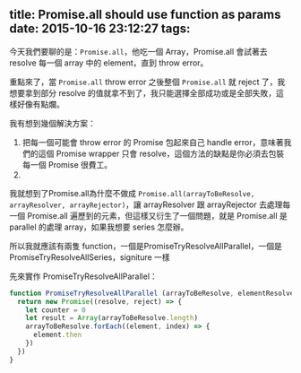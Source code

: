 title: Promise.all should use function as params
date: 2015-10-16 23:12:27
tags:
---

今天我們要聊的是：`Promise.all`，他吃一個 Array，Promise.all 會試著去 resolve 每一個 array 中的 element，直到 throw error。

重點來了，當 `Promise.all` throw error 之後整個 `Promise.all` 就 reject 了，我想要拿到部分 resolve 的值就拿不到了，我只能選擇全部成功或是全部失敗，這樣好像有點爛。

我有想到幾個解決方案：

1. 把每一個可能會 throw error 的 Promise 包起來自己 handle error，意味著我們的這個 Promise wrapper 只會 resolve，這個方法的缺點是你必須去包裝每一個 Promise 很費工。
2.

我就想到了Promise.all為什麼不做成 `Promise.all(arrayToBeResolve, arrayResolver, arrayRejector)`，讓 arrayResolver 跟 arrayRejector 去處理每一個 Promise.all 遍歷到的元素，但這樣又衍生了一個問題，就是 Promise.all 是 parallel 的處理 array，如果我想要 series 怎麼辦。

所以我就應該有兩隻 function，一個是PromiseTryResolveAllParallel，一個是PromiseTryResolveAllSeries，signiture 一樣

先來實作 PromiseTryResolveAllParallel：

```javascript
function PromiseTryResolveAllParallel (arrayToBeResolve, elementResolver, elementRejector) {
  return new Promise((resolve, reject) => {
    let counter = 0
    let result = Array(arrayToBeResolve.length)
    arrayToBeResolve.forEach((element, index) => {
      element.then
    })
  })
}
```
